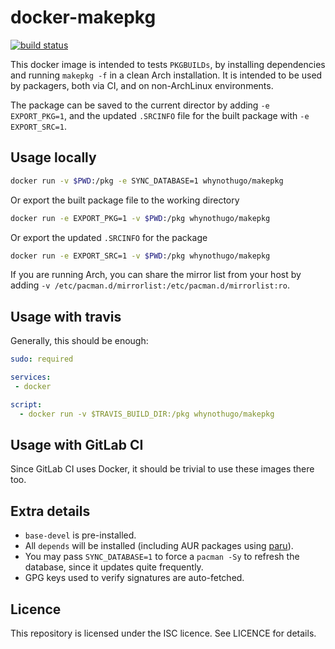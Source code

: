 docker-makepkg
==============

[![build status](https://github.com/WhyNotHugo/docker-makepkg/actions/workflows/build.yaml/badge.svg)](https://github.com/WhyNotHugo/docker-makepkg/actions/workflows/build.yaml)

This docker image is intended to tests `PKGBUILDs`, by installing dependencies
and running `makepkg -f` in a clean Arch installation. It is intended to be
used by packagers, both via CI, and on non-ArchLinux environments.

The package can be saved to the current director by adding `-e EXPORT_PKG=1`,
and the updated `.SRCINFO` file for the built package with `-e EXPORT_SRC=1`.

Usage locally
-------------

```sh
docker run -v $PWD:/pkg -e SYNC_DATABASE=1 whynothugo/makepkg
```

Or export the built package file to the working directory

```sh
docker run -e EXPORT_PKG=1 -v $PWD:/pkg whynothugo/makepkg
```

Or export the updated `.SRCINFO` for the package

```sh
docker run -e EXPORT_SRC=1 -v $PWD:/pkg whynothugo/makepkg
```

If you are running Arch, you can share the mirror list from your host by adding
`-v /etc/pacman.d/mirrorlist:/etc/pacman.d/mirrorlist:ro`.

Usage with travis
-----------------

Generally, this should be enough:

```yaml
sudo: required

services:
 - docker

script:
  - docker run -v $TRAVIS_BUILD_DIR:/pkg whynothugo/makepkg
```

Usage with GitLab CI
--------------------

Since GitLab CI uses Docker, it should be trivial to use these images there
too.

Extra details
-------------

* `base-devel` is pre-installed.
* All `depends` will be installed (including AUR packages using
  [paru](https://github.com/Morganamilo/paru)).
* You may pass `SYNC_DATABASE=1` to force a `pacman -Sy` to refresh the
  database, since it updates quite frequently.
* GPG keys used to verify signatures are auto-fetched.

Licence
-------

This repository is licensed under the ISC licence. See LICENCE for details.
